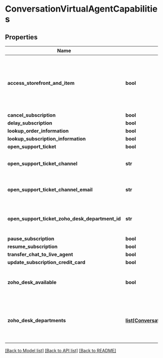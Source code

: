 # ConversationVirtualAgentCapabilities

## Properties
Name | Type | Description | Notes
------------ | ------------- | ------------- | -------------
**access_storefront_and_item** | **bool** | Permission flag to allow this Agent access to the storefront and item information. | [optional] 
**cancel_subscription** | **bool** |  | [optional] 
**delay_subscription** | **bool** |  | [optional] 
**lookup_order_information** | **bool** |  | [optional] 
**lookup_subscription_information** | **bool** |  | [optional] 
**open_support_ticket** | **bool** |  | [optional] 
**open_support_ticket_channel** | **str** | Channel to use to open the support ticket | [optional] 
**open_support_ticket_channel_email** | **str** | Email to send support ticket to | [optional] 
**open_support_ticket_zoho_desk_department_id** | **str** | Department ID to open a Zoho Desk ticket for | [optional] 
**pause_subscription** | **bool** |  | [optional] 
**resume_subscription** | **bool** |  | [optional] 
**transfer_chat_to_live_agent** | **bool** |  | [optional] 
**update_subscription_credit_card** | **bool** |  | [optional] 
**zoho_desk_available** | **bool** | True if Zoho Desk is connected to UltraCart | [optional] 
**zoho_desk_departments** | [**list[ConversationVirtualAgentCapabilityZohoDeskDepartment]**](ConversationVirtualAgentCapabilityZohoDeskDepartment.md) | Array of Zoho Desk Department if zoho desk is connected to UltraCart | [optional] 

[[Back to Model list]](../README.md#documentation-for-models) [[Back to API list]](../README.md#documentation-for-api-endpoints) [[Back to README]](../README.md)


